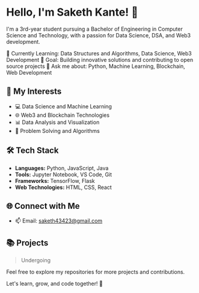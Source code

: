 # Hello, I'm Saketh Kante! 👋

I'm a 3rd-year student pursuing a Bachelor of Engineering in Computer Science and Technology, with a passion for Data Science, DSA, and Web3 development.

🌱 Currently Learning: Data Structures and Algorithms, Data Science, Web3 Development
🎯 Goal: Building innovative solutions and contributing to open source projects
💬 Ask me about: Python, Machine Learning, Blockchain, Web Development

## 🚀 My Interests

- 💻 Data Science and Machine Learning
- 🌐 Web3 and Blockchain Technologies
- 📊 Data Analysis and Visualization
- 🧠 Problem Solving and Algorithms

## 🛠️ Tech Stack

- **Languages:** Python, JavaScript, Java
- **Tools:** Jupyter Notebook, VS Code, Git
- **Frameworks:** TensorFlow, Flask
- **Web Technologies:** HTML, CSS, React

## 🌐 Connect with Me

- 📫 Email: [saketh43423@gmail.com](mailto:saketh43423@gmail.com)

## 📚 Projects

> Undergoing 

Feel free to explore my repositories for more projects and contributions.

Let's learn, grow, and code together! 🚀
